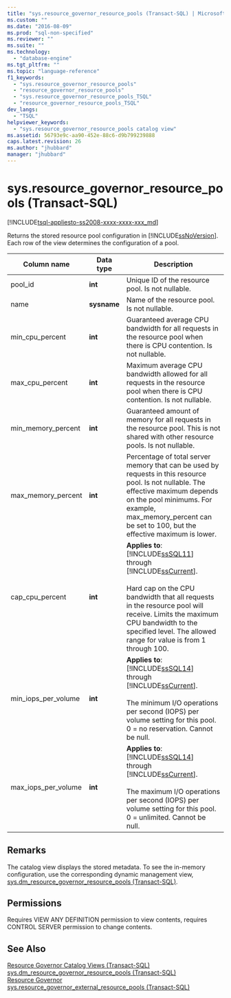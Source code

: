 ```yaml
---
title: "sys.resource_governor_resource_pools (Transact-SQL) | Microsoft Docs"
ms.custom: ""
ms.date: "2016-08-09"
ms.prod: "sql-non-specified"
ms.reviewer: ""
ms.suite: ""
ms.technology: 
  - "database-engine"
ms.tgt_pltfrm: ""
ms.topic: "language-reference"
f1_keywords: 
  - "sys.resource_governor_resource_pools"
  - "resource_governor_resource_pools"
  - "sys.resource_governor_resource_pools_TSQL"
  - "resource_governor_resource_pools_TSQL"
dev_langs: 
  - "TSQL"
helpviewer_keywords: 
  - "sys.resource_governor_resource_pools catalog view"
ms.assetid: 56793e9c-aa90-452e-88c6-d9b799239888
caps.latest.revision: 26
ms.author: "jhubbard"
manager: "jhubbard"
---
```

# sys.resource_governor_resource_pools (Transact-SQL)
[!INCLUDE[tsql-appliesto-ss2008-xxxx-xxxx-xxx_md](../../../a9retired/includes/tsql-appliesto-ss2008-xxxx-xxxx-xxx-md.md)]

  Returns the stored resource pool configuration in [!INCLUDE[ssNoVersion](../../../a9notintoc/includes/ssnoversion-md.md)]. Each row of the view determines the configuration of a pool.  
  
|Column name|Data type|Description|  
|-----------------|---------------|-----------------|  
|pool_id|**int**|Unique ID of the resource pool. Is not nullable.|  
|name|**sysname**|Name of the resource pool. Is not nullable.|  
|min_cpu_percent|**int**|Guaranteed average CPU bandwidth for all requests in the resource pool when there is CPU contention. Is not nullable.|  
|max_cpu_percent|**int**|Maximum average CPU bandwidth allowed for all requests in the resource pool when there is CPU contention. Is not nullable.|  
|min_memory_percent|**int**|Guaranteed amount of memory for all requests in the resource pool. This is not shared with other resource pools. Is not nullable.|  
|max_memory_percent|**int**|Percentage of total server memory that can be used by requests in this resource pool. Is not nullable. The effective maximum depends on the pool minimums. For example, max_memory_percent can be set to 100, but the effective maximum is lower.|  
|cap_cpu_percent|**int**|**Applies to**: [!INCLUDE[ssSQL11](../../../a9notintoc/includes/sssql11-md.md)] through [!INCLUDE[ssCurrent](../../../a9notintoc/includes/sscurrent-md.md)].<br /><br /> Hard cap on the CPU bandwidth that all requests in the resource pool will receive. Limits the maximum CPU bandwidth to the specified level. The allowed range for value is from 1 through 100.|  
|min_iops_per_volume|**int**|**Applies to**: [!INCLUDE[ssSQL14](../../../a9notintoc/includes/sssql14-md.md)] through [!INCLUDE[ssCurrent](../../../a9notintoc/includes/sscurrent-md.md)].<br /><br /> The minimum I/O operations per second (IOPS) per volume setting for this pool. 0 = no reservation. Cannot be null.|  
|max_iops_per_volume|**int**|**Applies to**: [!INCLUDE[ssSQL14](../../../a9notintoc/includes/sssql14-md.md)] through [!INCLUDE[ssCurrent](../../../a9notintoc/includes/sscurrent-md.md)].<br /><br /> The maximum I/O operations per second (IOPS) per volume setting for this pool. 0 = unlimited. Cannot be null.|  
  
## Remarks  
 The catalog view displays the stored metadata. To see the in-memory configuration, use the corresponding dynamic management view, [sys.dm_resource_governor_resource_pools &#40;Transact-SQL&#41;](../../../relational-databases/reference/system-dynamic-management-views/sys.dm-resource-governor-resource-pools-transact-sql.md).  
  
## Permissions  
 Requires VIEW ANY DEFINITION permission to view contents, requires CONTROL SERVER permission to change contents.  
  
## See Also  
 [Resource Governor Catalog Views &#40;Transact-SQL&#41;](../../../relational-databases/reference/system-catalog-views/resource-governor-catalog-views-transact-sql.md)   
 [sys.dm_resource_governor_resource_pools &#40;Transact-SQL&#41;](../../../relational-databases/reference/system-dynamic-management-views/sys.dm-resource-governor-resource-pools-transact-sql.md)   
 [Resource Governor](../../../relational-databases/resource-governor/resource-governor.md)   
 [sys.resource_governor_external_resource_pools &#40;Transact-SQL&#41;](../../../relational-databases/reference/system-catalog-views/sys.resource-governor-external-resource-pools-transact-sql.md)  
  
  